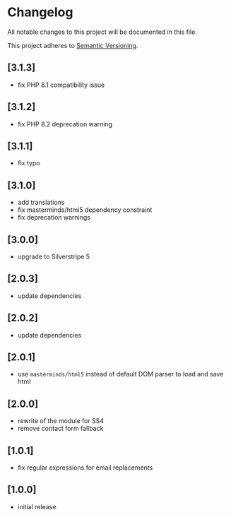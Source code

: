 # Changelog

All notable changes to this project will be documented in this file.

This project adheres to [Semantic Versioning](http://semver.org/).

## [3.1.3]

* fix PHP 8.1 compatibility issue

## [3.1.2]

* fix PHP 8.2 deprecation warning

## [3.1.1]

* fix typo

## [3.1.0]

* add translations
* fix masterminds/html5 dependency constraint
* fix deprecation warnings

## [3.0.0]

* upgrade to Silverstripe 5

## [2.0.3]

* update dependencies

## [2.0.2]

* update dependencies

## [2.0.1]

* use `masterminds/html5` instead of default DOM parser to load and save html

## [2.0.0]

* rewrite of the module for SS4
* remove contact form fallback

## [1.0.1]

* fix regular expressions for email replacements

## [1.0.0]

* initial release
